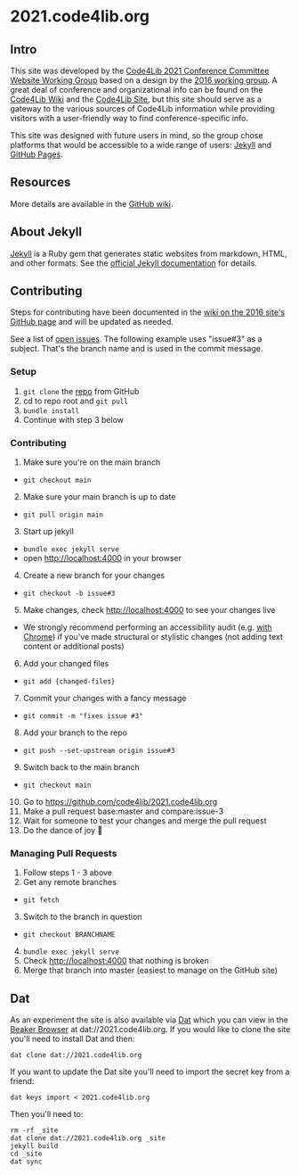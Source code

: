 # 2021.code4lib.org

## Intro

This site was developed by the [Code4Lib 2021 Conference Committee Website Working Group](https://wiki.code4lib.org/Code4Lib_2021_Conference_Committees#Website_Working_Group) based on a design by the [2016 working group](https://wiki.code4lib.org/2016_Conference_Committees#Website_Working_Group). A great deal of conference and organizational info can be found on the [Code4Lib Wiki](https://wiki.code4lib.org/Main_Page) and the [Code4Lib Site](https://code4lib.org), but this site should serve as a gateway to the various sources of Code4Lib information while providing visitors with a user-friendly way to find conference-specific info.

This site was designed with future users in mind, so the group chose platforms that would be accessible to a wide range of users: [Jekyll](https://jekyllrb.com) and [GitHub Pages](https://pages.github.com).

## Resources

More details are available in the [GitHub wiki](https://github.com/code4lib/2021.code4lib.org/wiki).

## About Jekyll

[Jekyll](https://jekyllrb.com) is a Ruby gem that generates static websites from markdown, HTML, and other formats. See the [official Jekyll documentation](https://jekyllrb.com/docs/home/) for details.

## Contributing

Steps for contributing have been documented in the [wiki on the 2016 site's GitHub page](https://github.com/code4lib/2016.code4lib.org/wiki) and will be updated as needed.

See a list of [open issues](https://github.com/code4lib/2021.code4lib.org/issues). The following example uses "issue#3" as a subject. That's the branch name and is used in the commit message.

### Setup

1. ```git clone``` the [repo](https://github.com/code4lib/2021.code4lib.org) from GitHub
2. cd to repo root and ```git pull```
3. ```bundle install```
4. Continue with step 3 below

### Contributing

1. Make sure you're on the main branch
  * ```git checkout main```
2. Make sure your main branch is up to date
  * ```git pull origin main```
3. Start up jekyll
  * ```bundle exec jekyll serve```
  * open [http://localhost:4000](http://localhost:4000) in your browser
4. Create a new branch for your changes
  * ```git checkout -b issue#3```
5. Make changes, check [http://localhost:4000](http://localhost:4000) to see your changes live
  * We strongly recommend performing an accessibility audit (e.g. [with Chrome](https://developers.google.com/web/tools/chrome-devtools/accessibility/reference)) if you've made structural or stylistic changes (not adding text content or additional posts)
6. Add your changed files
  * ```git add {changed-files}```
7. Commit your changes with a fancy message
  * ```git commit -m "fixes issue #3"```
8. Add your branch to the repo
  * ```git push --set-upstream origin issue#3```
9. Switch back to the main branch
  * ```git checkout main```
10. Go to https://github.com/code4lib/2021.code4lib.org
11. Make a pull request base:master and compare:issue-3
12. Wait for someone to test your changes and merge the pull request
13. Do the dance of joy 🎉

### Managing Pull Requests

1. Follow steps 1 - 3 above
2. Get any remote branches
  * ```git fetch```
3. Switch to the branch in question
  * ```git checkout BRANCHNAME```
4. ```bundle exec jekyll serve```
5. Check [http://localhost:4000](http://localhost:4000) that nothing is broken
6. Merge that branch into master (easiest to manage on the GitHub site)

## Dat

As an experiment the site is also available via [Dat](https://datproject.org/) which you can view
in the [Beaker Browser](https://beakerbrowser.com/) at dat://2021.code4lib.org.
If you would like to clone the site you'll need to install Dat and then:

    dat clone dat://2021.code4lib.org

If you want to update the Dat site you'll need to import the secret key from a
friend:

    dat keys import < 2021.code4lib.org

Then you'll need to:

    rm -rf _site
    dat clone dat://2021.code4lib.org _site
    jekyll build
    cd _site
    dat sync
